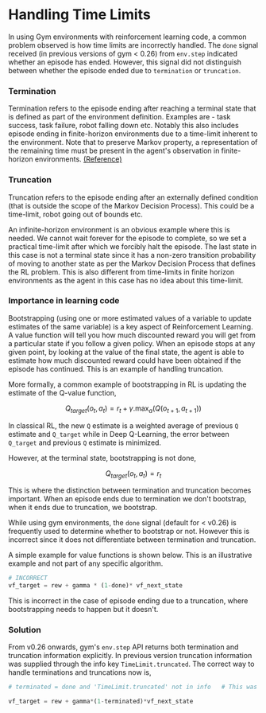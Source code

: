 # Handling Time Limits
In using Gym environments with reinforcement learning code, a common problem observed is how time limits are incorrectly handled. The `done` signal received (in previous versions of gym < 0.26) from `env.step` indicated whether an episode has ended. However, this signal did not distinguish between whether the episode ended due to `termination` or `truncation`. 

### Termination
Termination refers to the episode ending after reaching a terminal state that is defined as part of the environment definition. Examples are - task success, task failure, robot falling down etc. Notably this also includes episode ending in finite-horizon environments due to a time-limit inherent to the environment. Note that to preserve Markov property, a representation of the remaining time must be present in the agent's observation in finite-horizon environments. [(Reference)](https://arxiv.org/abs/1712.00378)


### Truncation
Truncation refers to the episode ending after an externally defined condition (that is outside the scope of the Markov Decision Process). This could be a time-limit, robot going out of bounds etc.

An infinite-horizon environment is an obvious example where this is needed. We cannot wait forever for the episode to complete, so we set a practical time-limit after which we forcibly halt the episode. The last state in this case is not a terminal state since it has a non-zero transition probability of moving to another state as per the Markov Decision Process that defines the RL problem. This is also different from time-limits in finite horizon environments as the agent in this case has no idea about this time-limit. 


### Importance in learning code

Bootstrapping (using one or more estimated values of a variable to update estimates of the same variable) is a key aspect of Reinforcement Learning. A value function will tell you how much discounted reward you will get from a particular state if you follow a given policy. When an episode stops at any given point, by looking at the value of the final state, the agent is able to estimate how much discounted reward could have been obtained if the episode has continued. This is an example of handling truncation.  


More formally, a common example of bootstrapping in RL is updating the estimate of the Q-value function, 

```math
Q_{target}(o_t, a_t) = r_t + \gamma . \max_a(Q(o_{t+1}, a_{t+1}))
```
In classical RL, the new `Q` estimate is a weighted average of previous `Q` estimate and `Q_target` while in Deep Q-Learning, the error between `Q_target` and previous `Q` estimate is minimized.

However, at the terminal state, bootstrapping is not done,

```math
Q_{target}(o_t, a_t) = r_t
```

This is where the distinction between termination and truncation becomes important. When an episode ends due to termination we don't bootstrap, when it ends due to truncation, we bootstrap.

While using gym environments, the `done` signal (default for < v0.26) is frequently used to determine whether to bootstrap or not. However this is incorrect since it does not differentiate between termination and truncation.

A simple example for value functions is shown below. This is an illustrative example and not part of any specific algorithm.

```python
# INCORRECT
vf_target = rew + gamma * (1-done)* vf_next_state
```

This is incorrect in the case of episode ending due to a truncation, where bootstrapping needs to happen but it doesn't. 

### Solution

From v0.26 onwards, gym's `env.step` API returns both termination and truncation information explicitly. In previous version truncation information was supplied through the info key `TimeLimit.truncated`. The correct way to handle terminations and truncations now is, 

```python
# terminated = done and 'TimeLimit.truncated' not in info   # This was needed in previous versions. 

vf_target = rew + gamma*(1-terminated)*vf_next_state
```
